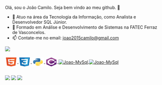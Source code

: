 Olá, sou o João Camilo. Seja bem vindo ao meu github.  👋


- 🔭 Atuo na área da Tecnologia da Informação, como Analista e Desenvolvedor SQL Júnior.
- 🌱 Formado em Análise e Desenvolvimento de Sistemas na FATEC Ferraz de Vasconcelos.
- 📫 Contate-me no email: joao2015camilo@gmail.com

<div align="left">
  <a href="https://github.com/Joao2805">
  <img height="180em" src="https://github-readme-stats.vercel.app/api?username=Joao2805&show_icons=true&theme=dark&include_all_commits=true&count_private=true"/>
    
</div>
  
  <div style="display: inline_block"><br>
  <img align="center" alt="Joao-HTML" height="30" width="40" src="https://raw.githubusercontent.com/devicons/devicon/master/icons/html5/html5-original.svg">
  <img align="center" alt="Joao-CSS" height="30" width="40" src="https://raw.githubusercontent.com/devicons/devicon/master/icons/css3/css3-original.svg">
  <img align="center" alt="Joao-Python" height="30" width="40" src="https://raw.githubusercontent.com/devicons/devicon/master/icons/python/python-original.svg">
  <img align="center" alt="Joao-Csharp" height="30" width="40" src="https://raw.githubusercontent.com/devicons/devicon/master/icons/csharp/csharp-original.svg">
  <img align="center" alt="Joao-MySql" height="30" width="40" src="https://cdn.jsdelivr.net/gh/devicons/devicon/icons/cplusplus/cplusplus-original.svg">
  <img align="center" alt="Joao-MySql" height="30" width="40" src="https://cdn.jsdelivr.net/gh/devicons/devicon/icons/mysql/mysql-original-wordmark.svg">
    
    
</div>
  
   ##
 
<div> 
  <a href="https://instagram.com/joaooccamilo" target="_blank"><img src="https://img.shields.io/badge/-Instagram-%23E4405F?style=for-the-badge&logo=instagram&logoColor=white" target="_blank"></a>
  <a href = "mailto:joao2015camilo@gmail.com"><img src="https://img.shields.io/badge/-Gmail-%23333?style=for-the-badge&logo=gmail&logoColor=white" target="_blank"></a>
  <a href="https://www.linkedin.com/in/joao-camilo" target="_blank"><img src="https://img.shields.io/badge/-LinkedIn-%230077B5?style=for-the-badge&logo=linkedin&logoColor=white" target="_blank"></a> 
 
 
 
</div>
